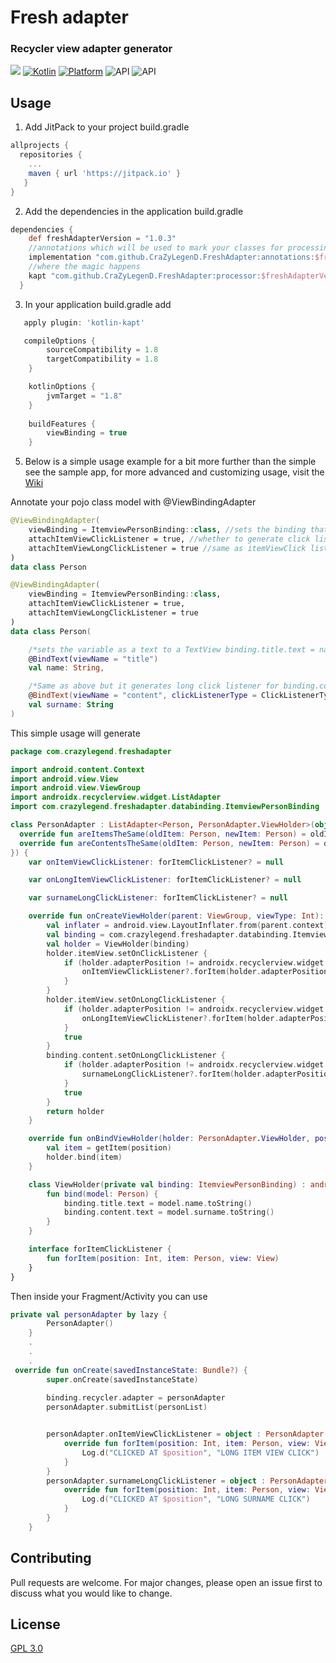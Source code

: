 # Fresh adapter
### Recycler view adapter generator

[![](https://jitpack.io/v/CraZyLegenD/FreshAdapter.svg)](https://jitpack.io/#CraZyLegenD/FreshAdapter)
 [![Kotlin](https://img.shields.io/badge/Kotlin-1.3.72-blue.svg)](https://kotlinlang.org) [![Platform](https://img.shields.io/badge/Platform-Android-green.svg)](https://developer.android.com/guide/) 
![API](https://img.shields.io/badge/Min%20API-21-green)
![API](https://img.shields.io/badge/Compiled%20API-30-green)


## Usage
1. Add JitPack to your project build.gradle

```gradle
allprojects {
  repositories {
    ...
    maven { url 'https://jitpack.io' }
   }
}
```

2. Add the dependencies in the application build.gradle

```gradle
dependencies {
    def freshAdapterVersion = "1.0.3"
    //annotations which will be used to mark your classes for processing
    implementation "com.github.CraZyLegenD.FreshAdapter:annotations:$freshAdapterVersion"
    //where the magic happens
    kapt "com.github.CraZyLegenD.FreshAdapter:processor:$freshAdapterVersion"
  }
```

3. In your application build.gradle add
```gradle
   apply plugin: 'kotlin-kapt'
```
```gradle
   compileOptions {
        sourceCompatibility = 1.8
        targetCompatibility = 1.8
    }

    kotlinOptions {
        jvmTarget = "1.8"
    }
    
    buildFeatures {
        viewBinding = true
    }
```


5. Below is a simple usage example for a bit more further than the simple see the sample app, 
for more advanced and customizing usage, visit the [Wiki](https://github.com/CraZyLegenD/FreshAdapter/wiki)

Annotate your pojo class model with @ViewBindingAdapter
```kotlin
@ViewBindingAdapter(
    viewBinding = ItemviewPersonBinding::class, //sets the binding that's gonna be a constructor for the view holder
    attachItemViewClickListener = true, //whether to generate click listener on itemView click
    attachItemViewLongClickListener = true //same as itemViewClick listener but long click
)
data class Person
```

```kotlin
@ViewBindingAdapter(
    viewBinding = ItemviewPersonBinding::class,
    attachItemViewClickListener = true,
    attachItemViewLongClickListener = true
)
data class Person(

    /*sets the variable as a text to a TextView binding.title.text = name*/
    @BindText(viewName = "title") 
    val name: String,

    /*Same as above but it generates long click listener for binding.content*/
    @BindText(viewName = "content", clickListenerType = ClickListenerType.LONG_CLICK)
    val surname: String
)
```
This simple usage will generate
```kotlin
package com.crazylegend.freshadapter

import android.content.Context
import android.view.View
import android.view.ViewGroup
import androidx.recyclerview.widget.ListAdapter
import com.crazylegend.freshadapter.databinding.ItemviewPersonBinding

class PersonAdapter : ListAdapter<Person, PersonAdapter.ViewHolder>(object : androidx.recyclerview.widget.DiffUtil.ItemCallback<Person>() {
  override fun areItemsTheSame(oldItem: Person, newItem: Person) = oldItem == newItem
  override fun areContentsTheSame(oldItem: Person, newItem: Person) = oldItem == newItem
}) {
    var onItemViewClickListener: forItemClickListener? = null

    var onLongItemViewClickListener: forItemClickListener? = null

    var surnameLongClickListener: forItemClickListener? = null

    override fun onCreateViewHolder(parent: ViewGroup, viewType: Int): PersonAdapter.ViewHolder {
        val inflater = android.view.LayoutInflater.from(parent.context)
        val binding = com.crazylegend.freshadapter.databinding.ItemviewPersonBinding.inflate(inflater, parent, false)
        val holder = ViewHolder(binding)
        holder.itemView.setOnClickListener {
            if (holder.adapterPosition != androidx.recyclerview.widget.RecyclerView.NO_POSITION) {
                onItemViewClickListener?.forItem(holder.adapterPosition, getItem(holder.adapterPosition), it)
            }
        }
        holder.itemView.setOnLongClickListener {
            if (holder.adapterPosition != androidx.recyclerview.widget.RecyclerView.NO_POSITION) {
                onLongItemViewClickListener?.forItem(holder.adapterPosition, getItem(holder.adapterPosition), it)
            }
            true
        }
        binding.content.setOnLongClickListener {
            if (holder.adapterPosition != androidx.recyclerview.widget.RecyclerView.NO_POSITION) {
                surnameLongClickListener?.forItem(holder.adapterPosition, getItem(holder.adapterPosition), it)
            }
            true
        }
        return holder
    }

    override fun onBindViewHolder(holder: PersonAdapter.ViewHolder, position: Int) {
        val item = getItem(position)
        holder.bind(item)
    }

    class ViewHolder(private val binding: ItemviewPersonBinding) : androidx.recyclerview.widget.RecyclerView.ViewHolder(binding.root) {
        fun bind(model: Person) {
            binding.title.text = model.name.toString()
            binding.content.text = model.surname.toString()
        }
    }

    interface forItemClickListener {
        fun forItem(position: Int, item: Person, view: View)
    }
}
```
Then inside your Fragment/Activity you can use
```kotlin
private val personAdapter by lazy {
        PersonAdapter()
    }
    .
    .
    .
 override fun onCreate(savedInstanceState: Bundle?) {
        super.onCreate(savedInstanceState)
      
        binding.recycler.adapter = personAdapter
        personAdapter.submitList(personList)


        personAdapter.onItemViewClickListener = object : PersonAdapter.forItemClickListener {
            override fun forItem(position: Int, item: Person, view: View) {
                Log.d("CLICKED AT $position", "LONG ITEM VIEW CLICK")
            }
        }
        personAdapter.surnameLongClickListener = object : PersonAdapter.forItemClickListener {
            override fun forItem(position: Int, item: Person, view: View) {
                Log.d("CLICKED AT $position", "LONG SURNAME CLICK")
            }
        }
    }
```


## Contributing
Pull requests are welcome. For major changes, please open an issue first to discuss what you would like to change.

## License
[GPL 3.0](https://www.gnu.org/licenses/gpl-3.0.en.html)
